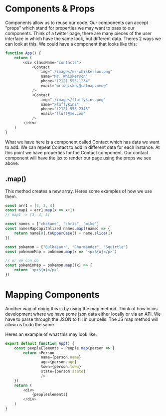 # Components & Props
Components allow us to reuse our code. Our components can accept "props" which stand for properties we may want to pass to our components. Think of a twitter page, there are many pieces of the user interface in which have the same look, but different data. Theres 2 ways we can look at this. We could have a component that looks like this:

```javascript
function App() {
    return (
        <div className="contacts">
            <Contact 
                img="./images/mr-whiskerson.png" 
                name="Mr. Whiskerson"
                phone="(212) 555-1234"
                email="mr.whiskaz@catnap.meow"
            />
            <Contact 
                img="./images/fluffykins.png"
                name="Fluffykins"
                phone="(212) 555-2345"
                email="fluff@me.com"
            />
        </div>
    )
}
```

What we have here is a component called Contact which has data we want to add. We can repeat Contact to add in different data for each instance. At this point we have properties for the Contact component. Our contact component will have the jsx to render our page using the props we see above.<br>



## .map()
This method creates a new array. Heres some examples of how we use them.

```javascript
const arr1 = [2, 3, 4]
const map1 = arr1.map(x => x+1)
// map1 -> [3, 4, 5]
```

```javascript
const names = ["chakane", "chris", "mike"]
const namesMapCapitalized names.map((name) => {
    return name[0].toUpperCase() + name.slice(1)
})
```

```javascript
const pokemon = ["Bulbasaur", "Charmander", "Squirtle"]
const pokemonMap = pokemon.map(x => `<p>${x}</p>`)

// or we can do
const pokeminMap = pokemon.map((x) => {
    return `<p>${x}</p>`
})
```

# Mapping Components
Another way of doing this is by using the map method. Think of how in ios development where we have some json data either locally or via an API. We have to parse through the JSON to fill in our cells. The JS map method will allow us to do the same. 


Heres an example of what this may look like.

```javascript
export default function App() {
    const peopleElements = People.map(person => {
        return <Person
                name={person.name}
                age={person.age}
                town={person.town}
                state={person.state}
                />
    })
    return (
        <div>
            {peopleElements}
        </div>
    )
}
```


